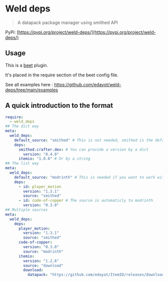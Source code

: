 # Weld deps

> A datapack package manager using smithed API

PyPi: [https://pypi.org/project/weld-deps/](https://pypi.org/project/weld-deps/)

## Usage

This is a [beet](https://mcbeet.dev/) plugin.

It's placed in the require section of the beet config file. 

See all examples here : https://github.com/edayot/weld-deps/tree/main/examples

## A quick introduction to the format
```yaml
require:
  - weld_deps
## The dict way
meta:
  weld_deps:
    default_source: "smithed" # This is not needed, smithed is the default for default_source
    deps:
      smithed.crafter.dev: # You can provide a version by a dict
        version: "0.4.0"
      itemio: "1.0.0" # Or by a string
## The list way
meta:
  weld_deps:
    default_source: "modrinth" # This is needed if you want to work with modrinth deps as default
    deps:
      - id: player_motion
        version: "1.3.1"
        source: "smithed"
      - id: code-of-copper # The source is automaticly to modrinth
        version: "0.3.0"
## Multiple sources
meta:
  weld_deps:
    deps:
      player_motion: 
        version: "1.3.1"
        source: "smithed"
      code-of-copper:
        version: "0.3.0"
        source: "modrinth"
      itemio:
        version: "1.2.6"
        source: "download"
        download:
          datapack: "https://github.com/edayot/ItemIO/releases/download/v1.2.6/ItemIO-v1.2.6-Datapack.zip"
```